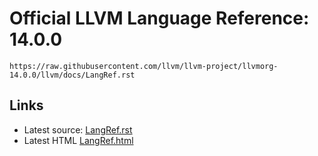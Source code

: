 # Official LLVM Language Reference: 14.0.0

```
https://raw.githubusercontent.com/llvm/llvm-project/llvmorg-14.0.0/llvm/docs/LangRef.rst
```

## Links

- Latest source: [LangRef.rst](https://github.com/llvm/llvm-project/blob/main/llvm/docs/LangRef.rst)
- Latest HTML [LangRef.html](https://github.com/llvm/www-releases/blob/main/15.0.0/docs/LangRef.html)

